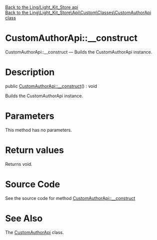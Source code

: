 [Back to the Ling/Light_Kit_Store api](https://github.com/lingtalfi/Light_Kit_Store/blob/master/doc/api/Ling/Light_Kit_Store.md)<br>
[Back to the Ling\Light_Kit_Store\Api\Custom\Classes\CustomAuthorApi class](https://github.com/lingtalfi/Light_Kit_Store/blob/master/doc/api/Ling/Light_Kit_Store/Api/Custom/Classes/CustomAuthorApi.md)


CustomAuthorApi::__construct
================



CustomAuthorApi::__construct — Builds the CustomAuthorApi instance.




Description
================


public [CustomAuthorApi::__construct](https://github.com/lingtalfi/Light_Kit_Store/blob/master/doc/api/Ling/Light_Kit_Store/Api/Custom/Classes/CustomAuthorApi/__construct.md)() : void




Builds the CustomAuthorApi instance.




Parameters
================

This method has no parameters.


Return values
================

Returns void.








Source Code
===========
See the source code for method [CustomAuthorApi::__construct](https://github.com/lingtalfi/Light_Kit_Store/blob/master/Api/Custom/Classes/CustomAuthorApi.php#L21-L24)


See Also
================

The [CustomAuthorApi](https://github.com/lingtalfi/Light_Kit_Store/blob/master/doc/api/Ling/Light_Kit_Store/Api/Custom/Classes/CustomAuthorApi.md) class.




